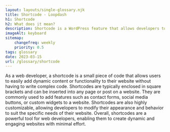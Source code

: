 ```yaml
--- 
layout: layouts/single-glossary.njk
title: Shortcode - Loopdash
h1: Shortcode
h2: What does it mean?
description: Shortcode is a WordPress feature that allows developers to create custom macros that can be used to insert dynamic content or functionality into posts, pages, or widgets without the need for complex coding.
imageAlt: keyboard
sitemap:
	changefreq: weekly
	priority: 0.5
tags: glossary
date: 2023-03-15
url: /glossary/shortcode
---
```


As a web developer, a shortcode is a small piece of code that allows users to easily add dynamic content or functionality to their website without having to write complex code. Shortcodes are typically enclosed in square brackets and can be inserted into any page or post on a website. They are commonly used to add features such as contact forms, social media buttons, or custom widgets to a website. Shortcodes are also highly customizable, allowing developers to modify their appearance and behavior to suit the specific needs of their website. Overall, shortcodes are a powerful tool for web developers, enabling them to create dynamic and engaging websites with minimal effort.
